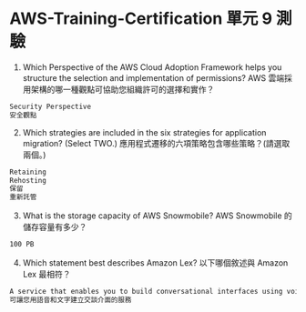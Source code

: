 # AWS-Training-Certification 單元 9 測驗

1. Which Perspective of the AWS Cloud Adoption Framework helps you structure the selection and implementation of permissions? AWS 雲端採用架構的哪一種觀點可協助您組織許可的選擇和實作？
```bash
Security Perspective
安全觀點
```

2. Which strategies are included in the six strategies for application migration? (Select TWO.) 應用程式遷移的六項策略包含哪些策略？(請選取兩個。) 
```bash
Retaining
Rehosting
保留
重新託管
```

3. What is the storage capacity of AWS Snowmobile? AWS Snowmobile 的儲存容量有多少？
```bash
100 PB
```

4. Which statement best describes Amazon Lex? 以下哪個敘述與 Amazon Lex 最相符？
```bash
A service that enables you to build conversational interfaces using voice and text
可讓您用語音和文字建立交談介面的服務
```
